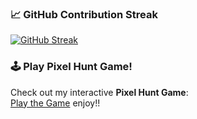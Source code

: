 ### 📈 GitHub Contribution Streak

[![GitHub Streak](https://github-readme-streak-stats.herokuapp.com/?user=Basedonsearch-Dindayal&theme=tokyonight)](https://git.io/streak-stats)


### 🕹️ Play Pixel Hunt Game!

Check out my interactive **Pixel Hunt Game**:  
[Play the Game](https://basedonsearch-dindayal.github.io/Basedonsearch-Dindayal/)   enjoy!!

